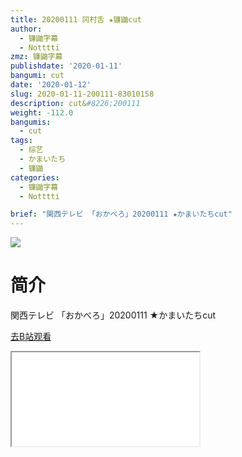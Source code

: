 ```yaml
---
title: 20200111 冈村舌 ★镰鼬cut
author:
  - 镰鼬字幕
  - Notttti
zmz: 镰鼬字幕
publishdate: '2020-01-11'
bangumi: cut
date: '2020-01-12'
slug: 2020-01-11-200111-83010158
description: cut&#8226;200111
weight: -112.0
bangumis:
  - cut
tags:
  - 综艺
  - かまいたち
  - 镰鼬
categories:
  - 镰鼬字幕
  - Notttti

brief: "関西テレビ 「おかべろ」20200111 ★かまいたちcut"
---
```

![](https://raw.githubusercontent.com/tcgriffith/owaraisite/master/static/tmpimg/e2c2996c1c7d5c73cc5f8af32e2613025bd65027.jpg.480.jpg)
# 简介  
関西テレビ
「おかべろ」20200111 ★かまいたちcut  

[去B站观看](https://www.bilibili.com/video/av83010158/)
<div class ="resp-container"><iframe class="testiframe" src="//player.bilibili.com/player.html?aid=83010158"", scrolling="no", allowfullscreen="true" > </iframe></div> 

